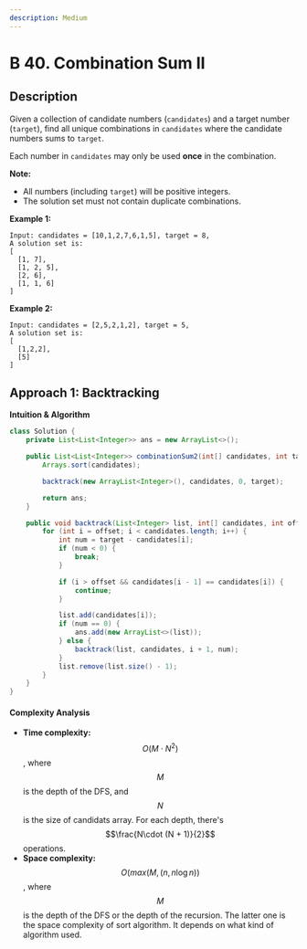 ```yaml
---
description: Medium
---
```


# B 40. Combination Sum II

## Description

Given a collection of candidate numbers \(`candidates`\) and a target number \(`target`\), find all unique combinations in `candidates` where the candidate numbers sums to `target`.

Each number in `candidates` may only be used **once** in the combination.

**Note:**

* All numbers \(including `target`\) will be positive integers.
* The solution set must not contain duplicate combinations.

**Example 1:**

```text
Input: candidates = [10,1,2,7,6,1,5], target = 8,
A solution set is:
[
  [1, 7],
  [1, 2, 5],
  [2, 6],
  [1, 1, 6]
]
```

**Example 2:**

```text
Input: candidates = [2,5,2,1,2], target = 5,
A solution set is:
[
  [1,2,2],
  [5]
]
```

## Approach 1: Backtracking

**Intuition & Algorithm**

```java
class Solution {
    private List<List<Integer>> ans = new ArrayList<>();

    public List<List<Integer>> combinationSum2(int[] candidates, int target) {
        Arrays.sort(candidates);

        backtrack(new ArrayList<Integer>(), candidates, 0, target);

        return ans;
    }

    public void backtrack(List<Integer> list, int[] candidates, int offset, int target) {
        for (int i = offset; i < candidates.length; i++) {
            int num = target - candidates[i];
            if (num < 0) {
                break;
            }

            if (i > offset && candidates[i - 1] == candidates[i]) {
                continue;
            }

            list.add(candidates[i]);
            if (num == 0) {
                ans.add(new ArrayList<>(list));
            } else {
                backtrack(list, candidates, i + 1, num);
            }
            list.remove(list.size() - 1);
        }
    }
}
```

#### Complexity Analysis

* **Time complexity:** $$O(M\cdot N^2)$$, where $$M$$ is the depth of the DFS, and $$N$$ is the size of candidats array. For each depth, there's $$\frac{N\cdot (N + 1)}{2}$$ operations.
* **Space complexity:** $$O(max(M, (n, n\log{n}))$$, where $$M$$ is the depth of the DFS or the depth of the recursion. The latter one is the space complexity of sort algorithm. It depends on what kind of algorithm used.

